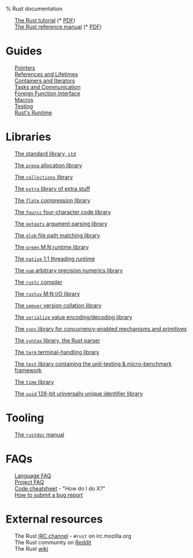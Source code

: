 % Rust documentation

<!-- Completely hide the TOC and the section numbers -->
<style type="text/css">
#TOC { display: none; }
.header-section-number { display: none; }
li {list-style-type: none; }
</style>

* [The Rust tutorial](tutorial.html)  (* [PDF](tutorial.pdf))
* [The Rust reference manual](rust.html) (* [PDF](rust.pdf))

# Guides

* [Pointers](guide-pointers.html)
* [References and Lifetimes](guide-lifetimes.html)
* [Containers and Iterators](guide-container.html)
* [Tasks and Communication](guide-tasks.html)
* [Foreign Function Interface](guide-ffi.html)
* [Macros](guide-macros.html)
* [Testing](guide-testing.html)
* [Rust's Runtime](guide-runtime.html)

# Libraries

* [The standard library, `std`](std/index.html)

* [The `arena` allocation library](arena/index.html)
* [The `collections` library](collections/index.html)
* [The `extra` library of extra stuff](extra/index.html)
* [The `flate` compression library](flate/index.html)
* [The `fourcc` four-character code library](fourcc/index.html)
* [The `getopts` argument parsing library](getopts/index.html)
* [The `glob` file path matching library](glob/index.html)
* [The `green` M:N runtime library](green/index.html)
* [The `native` 1:1 threading runtime](native/index.html)
* [The `num` arbitrary precision numerics library](num/index.html)
* [The `rustc` compiler](rustc/index.html)
* [The `rustuv` M:N I/O library](rustuv/index.html)
* [The `semver` version collation library](semver/index.html)
* [The `serialize` value encoding/decoding library](serialize/index.html)
* [The `sync` library for concurrency-enabled mechanisms and primitives](sync/index.html)
* [The `syntax` library, the Rust parser](syntax/index.html)
* [The `term` terminal-handling library](term/index.html)
* [The `test` library containing the unit-testing & micro-benchmark framework](test/index.html)
* [The `time` library](time/index.html)
* [The `uuid` 128-bit universally unique identifier library](uuid/index.html)

# Tooling

* [The `rustdoc` manual](rustdoc.html)

# FAQs

* [Language FAQ](complement-lang-faq.html)
* [Project FAQ](complement-project-faq.html)
* [Code cheatsheet](complement-cheatsheet.html) - "How do I do X?"
* [How to submit a bug report](complement-bugreport.html)

# External resources

* The Rust [IRC channel](http://chat.mibbit.com/?server=irc.mozilla.org&channel=%23rust) - `#rust` on irc.mozilla.org
* The Rust community on [Reddit](http://reddit.com/r/rust)
* The Rust [wiki](http://github.com/mozilla/rust/wiki)
